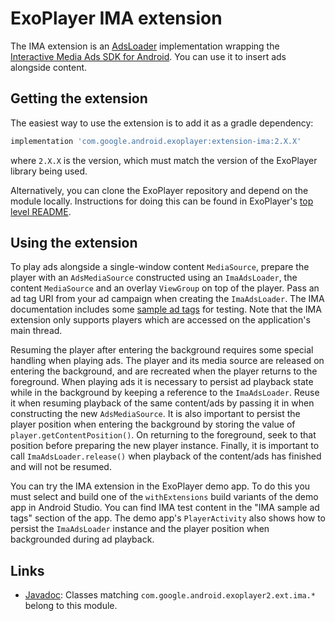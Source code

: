 # ExoPlayer IMA extension #

The IMA extension is an [AdsLoader][] implementation wrapping the
[Interactive Media Ads SDK for Android][IMA]. You can use it to insert ads
alongside content.

[IMA]: https://developers.google.com/interactive-media-ads/docs/sdks/android/
[AdsLoader]: https://google.github.io/ExoPlayer/doc/reference/index.html?com/google/android/exoplayer2/source/ads/AdsLoader.html

## Getting the extension ##

The easiest way to use the extension is to add it as a gradle dependency:

```gradle
implementation 'com.google.android.exoplayer:extension-ima:2.X.X'
```

where `2.X.X` is the version, which must match the version of the ExoPlayer
library being used.

Alternatively, you can clone the ExoPlayer repository and depend on the module
locally. Instructions for doing this can be found in ExoPlayer's
[top level README][].

[top level README]: https://github.com/google/ExoPlayer/blob/release-v2/README.md

## Using the extension ##

To play ads alongside a single-window content `MediaSource`, prepare the player
with an `AdsMediaSource` constructed using an `ImaAdsLoader`, the content
`MediaSource` and an overlay `ViewGroup` on top of the player. Pass an ad tag
URI from your ad campaign when creating the `ImaAdsLoader`. The IMA
documentation includes some [sample ad tags][] for testing. Note that the IMA
extension only supports players which are accessed on the application's main
thread.

Resuming the player after entering the background requires some special handling
when playing ads. The player and its media source are released on entering the
background, and are recreated when the player returns to the foreground. When
playing ads it is necessary to persist ad playback state while in the background
by keeping a reference to the `ImaAdsLoader`. Reuse it when resuming playback of
the same content/ads by passing it in when constructing the new
`AdsMediaSource`. It is also important to persist the player position when
entering the background by storing the value of `player.getContentPosition()`.
On returning to the foreground, seek to that position before preparing the new
player instance. Finally, it is important to call `ImaAdsLoader.release()` when
playback of the content/ads has finished and will not be resumed.

You can try the IMA extension in the ExoPlayer demo app. To do this you must
select and build one of the `withExtensions` build variants of the demo app in
Android Studio. You can find IMA test content in the "IMA sample ad tags"
section of the app. The demo app's `PlayerActivity` also shows how to persist
the `ImaAdsLoader` instance and the player position when backgrounded during ad
playback.

[top level README]: https://github.com/google/ExoPlayer/blob/release-v2/README.md
[sample ad tags]: https://developers.google.com/interactive-media-ads/docs/sdks/android/tags

## Links ##

* [Javadoc][]: Classes matching `com.google.android.exoplayer2.ext.ima.*`
  belong to this module.

[Javadoc]: https://google.github.io/ExoPlayer/doc/reference/index.html
